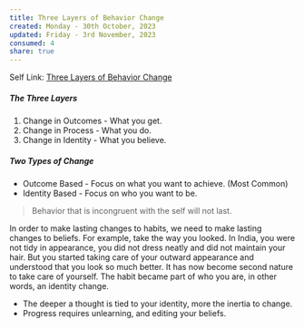 ```yaml
---
title: Three Layers of Behavior Change
created: Monday - 30th October, 2023
updated: Friday - 3rd November, 2023
consumed: 4
share: true
---
```


Self Link: [Three Layers of Behavior Change](Three%20Layers%20of%20Behavior%20Change.md)

##### The Three Layers

1. Change in Outcomes - What you get.
1. Change in Process - What you do.
1. Change in Identity - What you believe.

##### Two Types of Change

* Outcome Based - Focus on what you want to achieve. (Most Common)
* Identity Based - Focus on who you want to be.

 > 
 > Behavior that is incongruent with the self will not last.

In order to make lasting changes to habits, we need to make lasting changes to beliefs. For example, take the way you looked. In India, you were not tidy in appearance, you did not dress neatly and did not maintain your hair. But you started taking care of your outward appearance and understood that you look so much better. It has now become second nature to take care of yourself. The habit became part of who you are, in other words, an identity change.

* The deeper a thought is tied to your identity, more the inertia to change.
* Progress requires unlearning, and editing your beliefs.
